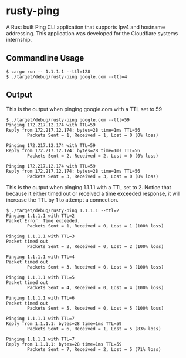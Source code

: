 # rusty-ping

A Rust built Ping CLI application that supports Ipv4 and hostname addressing. This application was developed for the Cloudflare systems internship.

## Commandline Usage

```
$ cargo run -- 1.1.1.1 --ttl=128
$ ./target/debug/rusty-ping google.com --ttl=4
```

## Output

This is the output when pinging google.com with a TTL set to 59

```
$ ./target/debug/rusty-ping google.com --ttl=59
Pinging 172.217.12.174 with TTL=59
Reply from 172.217.12.174: bytes=28 time=1ms TTL=56
        Packets Sent = 1, Received = 1, Lost = 0 (0% loss)

Pinging 172.217.12.174 with TTL=59
Reply from 172.217.12.174: bytes=28 time=1ms TTL=56
        Packets Sent = 2, Received = 2, Lost = 0 (0% loss)

Pinging 172.217.12.174 with TTL=59
Reply from 172.217.12.174: bytes=28 time=1ms TTL=56
        Packets Sent = 3, Received = 3, Lost = 0 (0% loss)
```

This is the output when pinging 1.1.1.1 with a TTL set to 2. Notice that because it either timed out or received a time exceeded response, it will increase the TTL by 1 to attempt a connection.

```
$ ./target/debug/rusty-ping 1.1.1.1 --ttl=2
Pinging 1.1.1.1 with TTL=2
Packet Error: Time exceeded.
        Packets Sent = 1, Received = 0, Lost = 1 (100% loss)

Pinging 1.1.1.1 with TTL=3
Packet timed out
        Packets Sent = 2, Received = 0, Lost = 2 (100% loss)

Pinging 1.1.1.1 with TTL=4
Packet timed out
        Packets Sent = 3, Received = 0, Lost = 3 (100% loss)

Pinging 1.1.1.1 with TTL=5
Packet timed out
        Packets Sent = 4, Received = 0, Lost = 4 (100% loss)

Pinging 1.1.1.1 with TTL=6
Packet timed out
        Packets Sent = 5, Received = 0, Lost = 5 (100% loss)

Pinging 1.1.1.1 with TTL=7
Reply from 1.1.1.1: bytes=28 time=1ms TTL=59
        Packets Sent = 6, Received = 1, Lost = 5 (83% loss)

Pinging 1.1.1.1 with TTL=7
Reply from 1.1.1.1: bytes=28 time=1ms TTL=59
        Packets Sent = 7, Received = 2, Lost = 5 (71% loss)
```
